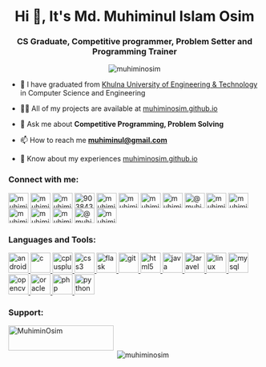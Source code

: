 <h1 align="center">Hi 👋, It's Md. Muhiminul Islam Osim</h1>
<h3 align="center">CS Graduate, Competitive programmer, Problem Setter and Programming Trainer</h3>

<p align="center"> <img src="https://komarev.com/ghpvc/?username=muhiminosim&label=Profile%20views&color=0e75b6&style=flat" alt="muhiminosim" /> </p>

<p align="left"> <!-- <a href="https://twitter.com/muhiminulosim" target="blank"><img src="https://img.shields.io/twitter/follow/muhiminulosim?logo=twitter&style=for-the-badge" alt="muhiminulosim" /></a> --!> </p>

- 🔭 I have graduated from [Khulna University of Engineering & Technology](kuet.ac.bd) in Computer Science and Engineering

- 👨‍💻 All of my projects are available at [muhiminosim.github.io](https://muhiminosim.github.io)

- 💬 Ask me about **Competitive Programming, Problem Solving**

- 📫 How to reach me **muhiminul@gmail.com**

- 📄 Know about my experiences [muhiminosim.github.io](https://muhiminosim.github.io)

<h3 align="left">Connect with me:</h3>
<p align="left">
<a href="https://dev.to/muhimin_osim" target="blank"><img align="center" src="https://raw.githubusercontent.com/rahuldkjain/github-profile-readme-generator/master/src/images/icons/Social/devto.svg" alt="muhimin_osim" height="30" width="40" /></a>
<a href="https://twitter.com/muhiminulosim" target="blank"><img align="center" src="https://raw.githubusercontent.com/rahuldkjain/github-profile-readme-generator/master/src/images/icons/Social/twitter.svg" alt="muhiminulosim" height="30" width="40" /></a>
<a href="https://linkedin.com/in/muhimin-osim" target="blank"><img align="center" src="https://raw.githubusercontent.com/rahuldkjain/github-profile-readme-generator/master/src/images/icons/Social/linked-in-alt.svg" alt="muhimin-osim" height="30" width="40" /></a>
<a href="https://stackoverflow.com/users/9038430" target="blank"><img align="center" src="https://raw.githubusercontent.com/rahuldkjain/github-profile-readme-generator/master/src/images/icons/Social/stack-overflow.svg" alt="9038430" height="30" width="40" /></a>
<a href="https://codesandbox.com/muhimin_osim" target="blank"><img align="center" src="https://raw.githubusercontent.com/rahuldkjain/github-profile-readme-generator/master/src/images/icons/Social/codesandbox.svg" alt="muhimin_osim" height="30" width="40" /></a>
<a href="https://kaggle.com/muhiminosim" target="blank"><img align="center" src="https://raw.githubusercontent.com/rahuldkjain/github-profile-readme-generator/master/src/images/icons/Social/kaggle.svg" alt="muhiminosim" height="30" width="40" /></a>
<a href="https://fb.com/muhimin.osim" target="blank"><img align="center" src="https://raw.githubusercontent.com/rahuldkjain/github-profile-readme-generator/master/src/images/icons/Social/facebook.svg" alt="muhimin.osim" height="30" width="40" /></a>
<a href="https://instagram.com/muhimin_osim" target="blank"><img align="center" src="https://raw.githubusercontent.com/rahuldkjain/github-profile-readme-generator/master/src/images/icons/Social/instagram.svg" alt="muhimin_osim" height="30" width="40" /></a>
<a href="https://medium.com/@muhiminul_1471" target="blank"><img align="center" src="https://raw.githubusercontent.com/rahuldkjain/github-profile-readme-generator/master/src/images/icons/Social/medium.svg" alt="@muhiminul_1471" height="30" width="40" /></a>
<a href="https://www.youtube.com/c/muhiminul islam osim" target="blank"><img align="center" src="https://raw.githubusercontent.com/rahuldkjain/github-profile-readme-generator/master/src/images/icons/Social/youtube.svg" alt="muhiminul islam osim" height="30" width="40" /></a>
<a href="https://www.codechef.com/users/muhimin_osim" target="blank"><img align="center" src="https://cdn.jsdelivr.net/npm/simple-icons@3.1.0/icons/codechef.svg" alt="muhimin_osim" height="30" width="40" /></a>
<a href="https://www.hackerrank.com/muhiminul" target="blank"><img align="center" src="https://raw.githubusercontent.com/rahuldkjain/github-profile-readme-generator/master/src/images/icons/Social/hackerrank.svg" alt="muhiminul" height="30" width="40" /></a>
<a href="https://codeforces.com/profile/muhimin_osim" target="blank"><img align="center" src="https://raw.githubusercontent.com/rahuldkjain/github-profile-readme-generator/master/src/images/icons/Social/codeforces.svg" alt="muhimin_osim" height="30" width="40" /></a>
<a href="https://www.leetcode.com/muhimin_osim" target="blank"><img align="center" src="https://raw.githubusercontent.com/rahuldkjain/github-profile-readme-generator/master/src/images/icons/Social/leet-code.svg" alt="muhimin_osim" height="30" width="40" /></a>
<a href="https://www.hackerearth.com/@muhiminulislam" target="blank"><img align="center" src="https://raw.githubusercontent.com/rahuldkjain/github-profile-readme-generator/master/src/images/icons/Social/hackerearth.svg" alt="@muhiminulislam" height="30" width="40" /></a>
<a href="https://auth.geeksforgeeks.org/user/muhiminul" target="blank"><img align="center" src="https://raw.githubusercontent.com/rahuldkjain/github-profile-readme-generator/master/src/images/icons/Social/geeks-for-geeks.svg" alt="muhiminul" height="30" width="40" /></a>
</p>

<h3 align="left">Languages and Tools:</h3>
<p align="left"> <a href="https://developer.android.com" target="_blank" rel="noreferrer"> <img src="https://raw.githubusercontent.com/devicons/devicon/master/icons/android/android-original-wordmark.svg" alt="android" width="40" height="40"/> </a> <a href="https://www.cprogramming.com/" target="_blank" rel="noreferrer"> <img src="https://raw.githubusercontent.com/devicons/devicon/master/icons/c/c-original.svg" alt="c" width="40" height="40"/> </a> <a href="https://www.w3schools.com/cpp/" target="_blank" rel="noreferrer"> <img src="https://raw.githubusercontent.com/devicons/devicon/master/icons/cplusplus/cplusplus-original.svg" alt="cplusplus" width="40" height="40"/> </a> <a href="https://www.w3schools.com/css/" target="_blank" rel="noreferrer"> <img src="https://raw.githubusercontent.com/devicons/devicon/master/icons/css3/css3-original-wordmark.svg" alt="css3" width="40" height="40"/> </a> <a href="https://flask.palletsprojects.com/" target="_blank" rel="noreferrer"> <img src="https://www.vectorlogo.zone/logos/pocoo_flask/pocoo_flask-icon.svg" alt="flask" width="40" height="40"/> </a> <a href="https://git-scm.com/" target="_blank" rel="noreferrer"> <img src="https://www.vectorlogo.zone/logos/git-scm/git-scm-icon.svg" alt="git" width="40" height="40"/> </a> <a href="https://www.w3.org/html/" target="_blank" rel="noreferrer"> <img src="https://raw.githubusercontent.com/devicons/devicon/master/icons/html5/html5-original-wordmark.svg" alt="html5" width="40" height="40"/> </a> <a href="https://www.java.com" target="_blank" rel="noreferrer"> <img src="https://raw.githubusercontent.com/devicons/devicon/master/icons/java/java-original.svg" alt="java" width="40" height="40"/> </a> </a> <a href="https://laravel.com/" target="_blank" rel="noreferrer"> <img src="https://raw.githubusercontent.com/devicons/devicon/master/icons/laravel/laravel-plain-wordmark.svg" alt="laravel" width="40" height="40"/> </a> <a href="https://www.linux.org/" target="_blank" rel="noreferrer"> <img src="https://raw.githubusercontent.com/devicons/devicon/master/icons/linux/linux-original.svg" alt="linux" width="40" height="40"/> </a> <a href="https://www.mysql.com/" target="_blank" rel="noreferrer"> <img src="https://raw.githubusercontent.com/devicons/devicon/master/icons/mysql/mysql-original-wordmark.svg" alt="mysql" width="40" height="40"/> </a> <a href="https://opencv.org/" target="_blank" rel="noreferrer"> <img src="https://www.vectorlogo.zone/logos/opencv/opencv-icon.svg" alt="opencv" width="40" height="40"/> </a> <a href="https://www.oracle.com/" target="_blank" rel="noreferrer"> <img src="https://raw.githubusercontent.com/devicons/devicon/master/icons/oracle/oracle-original.svg" alt="oracle" width="40" height="40"/> </a> <a href="https://www.php.net" target="_blank" rel="noreferrer"> <img src="https://raw.githubusercontent.com/devicons/devicon/master/icons/php/php-original.svg" alt="php" width="40" height="40"/> </a> <a href="https://www.python.org" target="_blank" rel="noreferrer"> <img src="https://raw.githubusercontent.com/devicons/devicon/master/icons/python/python-original.svg" alt="python" width="40" height="40"/> </a> </p>

<h3 align="left">Support:</h3>
<p><a href="https://www.buymeacoffee.com/MuhiminOsim"> <img align="left" src="https://cdn.buymeacoffee.com/buttons/v2/default-yellow.png" height="50" width="210" alt="MuhiminOsim" /></a></p><br><br>

<!-- <p><img align="left" src="https://github-readme-stats.vercel.app/api/top-langs?username=muhiminosim&show_icons=true&locale=en&layout=compact" alt="muhiminosim" /></p> -->

<p>&nbsp;<img align="center" src="https://github-readme-stats.vercel.app/api?username=muhiminosim&show_icons=true&locale=en" alt="muhiminosim" /></p>
